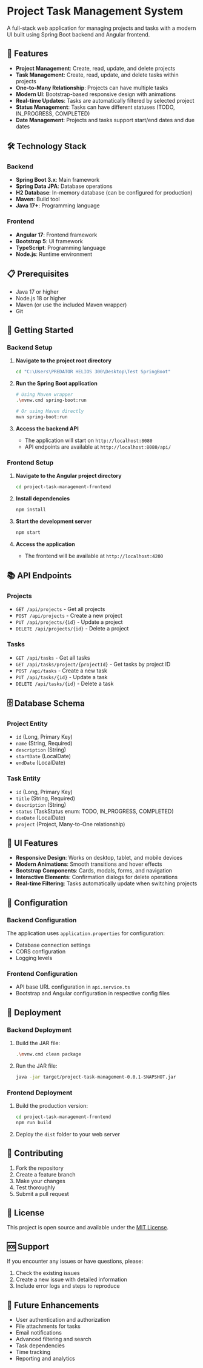 # Project Task Management System

A full-stack web application for managing projects and tasks with a modern UI built using Spring Boot backend and Angular frontend.

## 🚀 Features

- **Project Management**: Create, read, update, and delete projects
- **Task Management**: Create, read, update, and delete tasks within projects
- **One-to-Many Relationship**: Projects can have multiple tasks
- **Modern UI**: Bootstrap-based responsive design with animations
- **Real-time Updates**: Tasks are automatically filtered by selected project
- **Status Management**: Tasks can have different statuses (TODO, IN_PROGRESS, COMPLETED)
- **Date Management**: Projects and tasks support start/end dates and due dates

## 🛠️ Technology Stack

### Backend
- **Spring Boot 3.x**: Main framework
- **Spring Data JPA**: Database operations
- **H2 Database**: In-memory database (can be configured for production)
- **Maven**: Build tool
- **Java 17+**: Programming language

### Frontend
- **Angular 17**: Frontend framework
- **Bootstrap 5**: UI framework
- **TypeScript**: Programming language
- **Node.js**: Runtime environment

## 📋 Prerequisites

- Java 17 or higher
- Node.js 18 or higher
- Maven (or use the included Maven wrapper)
- Git

## 🚀 Getting Started

### Backend Setup

1. **Navigate to the project root directory**
   ```bash
   cd "C:\Users\PREDATOR HELIOS 300\Desktop\Test SpringBoot"
   ```

2. **Run the Spring Boot application**
   ```bash
   # Using Maven wrapper
   .\mvnw.cmd spring-boot:run
   
   # Or using Maven directly
   mvn spring-boot:run
   ```

3. **Access the backend API**
   - The application will start on `http://localhost:8080`
   - API endpoints are available at `http://localhost:8080/api/`

### Frontend Setup

1. **Navigate to the Angular project directory**
   ```bash
   cd project-task-management-frontend
   ```

2. **Install dependencies**
   ```bash
   npm install
   ```

3. **Start the development server**
   ```bash
   npm start
   ```

4. **Access the application**
   - The frontend will be available at `http://localhost:4200`

## 📚 API Endpoints

### Projects
- `GET /api/projects` - Get all projects
- `POST /api/projects` - Create a new project
- `PUT /api/projects/{id}` - Update a project
- `DELETE /api/projects/{id}` - Delete a project

### Tasks
- `GET /api/tasks` - Get all tasks
- `GET /api/tasks/project/{projectId}` - Get tasks by project ID
- `POST /api/tasks` - Create a new task
- `PUT /api/tasks/{id}` - Update a task
- `DELETE /api/tasks/{id}` - Delete a task

## 🗄️ Database Schema

### Project Entity
- `id` (Long, Primary Key)
- `name` (String, Required)
- `description` (String)
- `startDate` (LocalDate)
- `endDate` (LocalDate)

### Task Entity
- `id` (Long, Primary Key)
- `title` (String, Required)
- `description` (String)
- `status` (TaskStatus enum: TODO, IN_PROGRESS, COMPLETED)
- `dueDate` (LocalDate)
- `project` (Project, Many-to-One relationship)

## 🎨 UI Features

- **Responsive Design**: Works on desktop, tablet, and mobile devices
- **Modern Animations**: Smooth transitions and hover effects
- **Bootstrap Components**: Cards, modals, forms, and navigation
- **Interactive Elements**: Confirmation dialogs for delete operations
- **Real-time Filtering**: Tasks automatically update when switching projects

## 🔧 Configuration

### Backend Configuration
The application uses `application.properties` for configuration:
- Database connection settings
- CORS configuration
- Logging levels

### Frontend Configuration
- API base URL configuration in `api.service.ts`
- Bootstrap and Angular configuration in respective config files

## 🚀 Deployment

### Backend Deployment
1. Build the JAR file:
   ```bash
   .\mvnw.cmd clean package
   ```
2. Run the JAR file:
   ```bash
   java -jar target/project-task-management-0.0.1-SNAPSHOT.jar
   ```

### Frontend Deployment
1. Build the production version:
   ```bash
   cd project-task-management-frontend
   npm run build
   ```
2. Deploy the `dist` folder to your web server

## 🤝 Contributing

1. Fork the repository
2. Create a feature branch
3. Make your changes
4. Test thoroughly
5. Submit a pull request

## 📝 License

This project is open source and available under the [MIT License](LICENSE).

## 🆘 Support

If you encounter any issues or have questions, please:
1. Check the existing issues
2. Create a new issue with detailed information
3. Include error logs and steps to reproduce

## 🎯 Future Enhancements

- User authentication and authorization
- File attachments for tasks
- Email notifications
- Advanced filtering and search
- Task dependencies
- Time tracking
- Reporting and analytics 